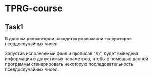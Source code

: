# TPRG-course
## Task1
В данном репозитории находятся реализации генераторов псевдослучайных чисел. 

Запустив исполняемый файл и прописав "/h", будет выведена информация о допустимых параметров, чтобы с помощью данной программы сгенерировать некоторую последовательность псевдослучайных чисел.
